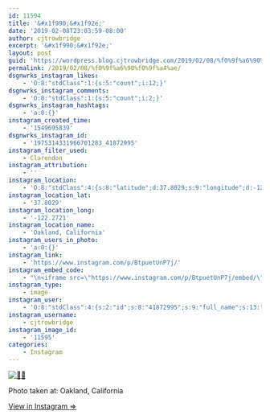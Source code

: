 ```yaml
---
id: 11594
title: '&#x1f990;&#x1f92e;'
date: '2019-02-08T23:03:59-08:00'
author: cjtrowbridge
excerpt: '&#x1f990;&#x1f92e;'
layout: post
guid: 'https://wordpress.blog.cjtrowbridge.com/2019/02/08/%f0%9f%a6%90%f0%9f%a4%ae/'
permalink: /2019/02/08/%f0%9f%a6%90%f0%9f%a4%ae/
dsgnwrks_instagram_likes:
    - 'O:8:"stdClass":1:{s:5:"count";i:12;}'
dsgnwrks_instagram_comments:
    - 'O:8:"stdClass":1:{s:5:"count";i:2;}'
dsgnwrks_instagram_hashtags:
    - 'a:0:{}'
instagram_created_time:
    - '1549695839'
dsgnwrks_instagram_id:
    - '1975314331966701283_41872995'
instagram_filter_used:
    - Clarendon
instagram_attribution:
    - ''
instagram_location:
    - 'O:8:"stdClass":4:{s:8:"latitude";d:37.8029;s:9:"longitude";d:-122.2721;s:4:"name";s:19:"Oakland, California";s:2:"id";i:213051194;}'
instagram_location_lat:
    - '37.8029'
instagram_location_long:
    - '-122.2721'
instagram_location_name:
    - 'Oakland, California'
instagram_users_in_photo:
    - 'a:0:{}'
instagram_link:
    - 'https://www.instagram.com/p/BtpuetUnP7j/'
instagram_embed_code:
    - "\n<iframe src=\"https://www.instagram.com/p/BtpuetUnP7j/embed/\" width=\"612\" height=\"710\" frameborder=\"0\" scrolling=\"no\" allowtransparency=\"true\" class=\"insta-image-embed\"></iframe>\n"
instagram_type:
    - image
instagram_user:
    - 'O:8:"stdClass":4:{s:2:"id";s:8:"41872995";s:9:"full_name";s:13:"CJ Trowbridge";s:15:"profile_picture";s:184:"https://scontent.cdninstagram.com/vp/0775d428d94dd24db966978e1f7c4c47/5CF4EA0B/t51.2885-19/s150x150/49719818_1996732167092496_2139941882996719616_n.jpg?_nc_ht=scontent.cdninstagram.com";s:8:"username";s:12:"cjtrowbridge";}'
instagram_username:
    - cjtrowbridge
instagram_image_id:
    - '11595'
categories:
    - Instagram
---
```


[![🦐🤮](https://blog.cjtrowbridge.com/wp-content/uploads/2019/02/f09fa690f09fa4ae-1-1.jpg)](https://www.instagram.com/p/BtpuetUnP7j/)

Photo taken at: Oakland, California

[View in Instagram ⇒](https://www.instagram.com/p/BtpuetUnP7j/)